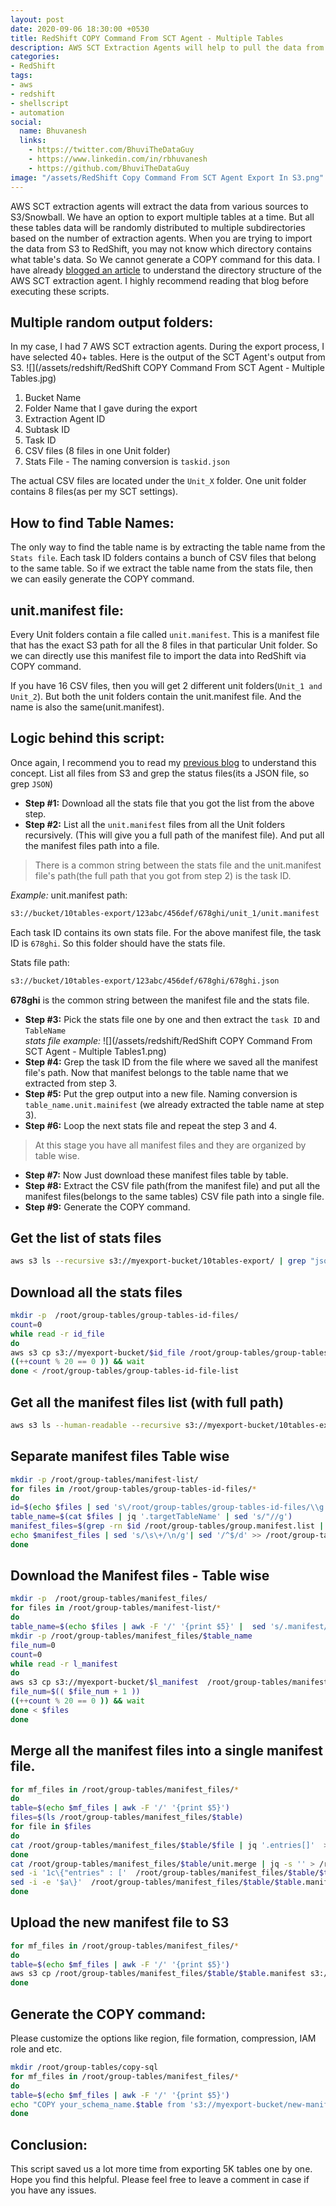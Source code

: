 ```yaml
---
layout: post
date: 2020-09-06 18:30:00 +0530
title: RedShift COPY Command From SCT Agent - Multiple Tables
description: AWS SCT Extraction Agents will help to pull the data from the various sources. Generate RedShift copy command from SCT agent exported to S3 or Snowball with random string folders. 
categories:
- RedShift
tags:
- aws
- redshift
- shellscript
- automation
social:
  name: Bhuvanesh
  links:
    - https://twitter.com/BhuviTheDataGuy
    - https://www.linkedin.com/in/rbhuvanesh
    - https://github.com/BhuviTheDataGuy
image: "/assets/RedShift Copy Command From SCT Agent Export In S3.png"    
---
```

AWS SCT extraction agents will extract the data from various sources to S3/Snowball. We have an option to export multiple tables at a time. But all these tables data will be randomly distributed to multiple subdirectories based on the number of extraction agents. When you are trying to import the data from S3 to RedShift, you may not know which directory contains what table's data. So We cannot generate a COPY command for this data. I have already [blogged an article](https://thedataguy.in/redshift-copy-script-from-sct-agent-export-s3-part1/) to understand the directory structure of the AWS SCT extraction agent. I highly recommend reading that blog before executing these scripts. 

## Multiple random output folders:

In my case, I had 7 AWS SCT extraction agents. During the export process,  I have selected 40+ tables. Here is the output of the SCT Agent's output from S3.
![](/assets/redshift/RedShift COPY Command From SCT Agent - Multiple Tables.jpg)

1. Bucket Name
2. Folder Name that I gave during the export
3. Extraction Agent ID
4. Subtask ID
5. Task ID
6. CSV files (8 files in one Unit folder)
7. Stats File - The naming conversion is `taskid.json`

The actual CSV files are located under the `Unit_X` folder. One unit folder contains 8 files(as per my SCT settings).

## How to find Table Names:

The only way to find the table name is by extracting the table name from the `Stats file`. Each task ID folders contains a bunch of CSV files that belong to the same table. So if we extract the table name from the stats file, then we can easily generate the COPY command. 

## unit.manifest file:

Every Unit folders contain a file called `unit.manifest`. This is a manifest file that has the exact S3 path for all the 8 files in that particular Unit folder. So we can directly use this manifest file to import the data into RedShift via COPY command.

If you have 16 CSV files, then you will get 2 different unit folders(`Unit_1 and Unit_2`). But both the unit folders contain the unit.manifest file. And the name is also the same(unit.manifest). 

## Logic behind this script:

Once again, I recommend you to read my [previous blog](https://thedataguy.in/redshift-copy-script-from-sct-agent-export-s3-part1/) to understand this concept. List all files from S3 and grep the status files(its a JSON file, so grep `JSON`)

* **Step #1:** Download all the stats file that you got the list from the above step.
* **Step #2:** List all the `unit.manifest` files from all the Unit folders recursively. (This will give you a full path of the manifest file). And put all the manifest files path into a file. 

> There is a common string between the stats file and the unit.manifest file's path(the full path that you got from step 2) is the task ID.

_Example:_
unit.manifest path:
```bash
s3://bucket/10tables-export/123abc/456def/678ghi/unit_1/unit.manifest
```
Each task ID contains its own stats file. For the above manifest file, the task ID is `678ghi`. So this folder should have the stats file.

Stats file path:
```bash
s3://bucket/10tables-export/123abc/456def/678ghi/678ghi.json
```
**678ghi** is the common string between the manifest file and the stats file.

* **Step #3:** Pick the stats file one by one and then extract the `task ID` and `TableName`	
_stats file example:_
![](/assets/redshift/RedShift COPY Command From SCT Agent - Multiple Tables1.png)
* **Step #4:** Grep the task ID from the file where we saved all the manifest file's path. Now that manifest belongs to the table name that we extracted from step 3.
* **Step #5:** Put the grep output into a new file. Naming conversion is 	`table_name.unit.mainifest` (we already extracted the table name at step 3).
* **Step #6:** Loop the next stats file and repeat the step 3 and 4.

> At this stage you have all manifest files and they are organized by table wise. 

* **Step #7:** Now Just download these manifest files table by table.
* **Step #8:** Extract the CSV file path(from the manifest file) and put all the manifest files(belongs to the same tables) CSV file path into a single file.
* **Step #9:** Generate the COPY command.

## Get the list of stats files

```bash
aws s3 ls --recursive s3://myexport-bucket/10tables-export/ | grep "json" | grep -v 'statistic.json'  | awk -F ' ' '{print $4}' > /root/group-tables/group-tables-id-file-list
```
## Download all the stats files

```bash
mkdir -p  /root/group-tables/group-tables-id-files/
count=0
while read -r id_file
do
aws s3 cp s3://myexport-bucket/$id_file /root/group-tables/group-tables-id-files/ &
((++count % 20 == 0 )) && wait
done < /root/group-tables/group-tables-id-file-list
```
## Get all the manifest files list (with full path)

```bash
aws s3 ls --human-readable --recursive s3://myexport-bucket/10tables-export/ | grep "unit.manifest" | awk -F ' ' '{print $5}' > /root/group-tables/group.manifest.list
```
## Separate manifest files Table wise

```bash
mkdir -p /root/group-tables/manifest-list/
for files in /root/group-tables/group-tables-id-files/*
do
id=$(echo $files | sed 's\/root/group-tables/group-tables-id-files/\\g'|sed 's/.json//g')
table_name=$(cat $files | jq '.targetTableName' | sed 's/"//g')
manifest_files=$(grep -rn $id /root/group-tables/group.manifest.list | awk -F ':' '{print $2}' )
echo $manifest_files | sed 's/\s\+/\n/g'| sed '/^$/d' >> /root/group-tables/manifest-list/$table_name.manifest
done
```
## Download the Manifest files - Table wise

```bash
mkdir -p  /root/group-tables/manifest_files/
for files in /root/group-tables/manifest-list/*
do
table_name=$(echo $files | awk -F '/' '{print $5}' |  sed 's/.manifest//g')
mkdir -p /root/group-tables/manifest_files/$table_name
file_num=0
count=0
while read -r l_manifest
do
aws s3 cp s3://myexport-bucket/$l_manifest  /root/group-tables/manifest_files/$table_name/unit.manifest.$file_num &
file_num=$(( $file_num + 1 ))
((++count % 20 == 0 )) && wait
done < $files
done
```
## Merge all the manifest files into a single manifest file.

```bash
for mf_files in /root/group-tables/manifest_files/*
do
table=$(echo $mf_files | awk -F '/' '{print $5}')
files=$(ls /root/group-tables/manifest_files/$table)
for file in $files
do
cat /root/group-tables/manifest_files/$table/$file | jq '.entries[]'  >> /root/group-tables/manifest_files/$table/unit.merge
done
cat /root/group-tables/manifest_files/$table/unit.merge | jq -s '' > /root/group-tables/manifest_files/$table/$table.manifest
sed -i '1c\{"entries" : ['  /root/group-tables/manifest_files/$table/$table.manifest
sed -i -e '$a\}'  /root/group-tables/manifest_files/$table/$table.manifest
done
```
## Upload the new manifest file to S3

```bash
for mf_files in /root/group-tables/manifest_files/*
do
table=$(echo $mf_files | awk -F '/' '{print $5}')
aws s3 cp /root/group-tables/manifest_files/$table/$table.manifest s3://myexport-bucket/new-manifest-file/
done
```
## Generate the COPY command:

Please customize the options like region, file formation, compression, IAM role and etc.
```bash
mkdir /root/group-tables/copy-sql
for mf_files in /root/group-tables/manifest_files/*
do
table=$(echo $mf_files | awk -F '/' '{print $5}')
echo "COPY your_schema_name.$table from 's3://myexport-bucket/new-manifest-file/$table.manifest' MANIFEST iam_role 'arn:aws:iam::1231231231:role/Access-S3' REGION 'ap-south-1' REMOVEQUOTES IGNOREHEADER 1 ESCAPE DATEFORMAT 'auto' TIMEFORMAT 'auto' GZIP DELIMITER '|' ACCEPTINVCHARS '?' COMPUPDATE FALSE STATUPDATE FALSE MAXERROR 0 BLANKSASNULL EMPTYASNULL  EXPLICIT_IDS"  > /root/group-tables/copy-sql/copy-$table.sql
done
```
## Conclusion:

This script saved us a lot more time from exporting 5K tables one by one. Hope you find this helpful. Please feel free to leave a comment in case if you have any issues.